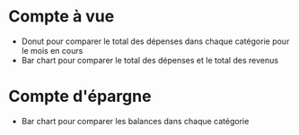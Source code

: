 # Compte à vue
* Donut pour comparer le total des dépenses dans chaque catégorie pour le mois en cours
* Bar chart pour comparer le total des dépenses et le total des revenus

# Compte d'épargne
* Bar chart pour comparer les balances dans chaque catégorie